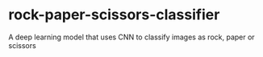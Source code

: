 # rock-paper-scissors-classifier
A deep learning model that uses CNN to classify images as rock, paper or scissors
